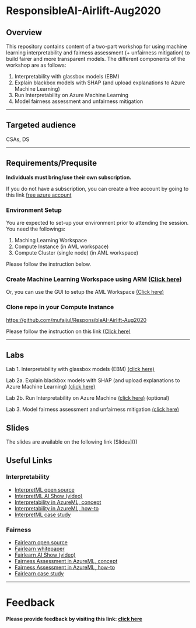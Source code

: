 # ResponsibleAI-Airlift-Aug2020

## Overview

This repository contains content of a two-part workshop for using machine learning interpretability and fairness assessment (+ unfairness mitigation) to build fairer and more transparent models. The different components of the workshop are as follows:

1. Interpretability with glassbox models (EBM)
2. Explain blackbox models with SHAP (and upload explanations to Azure Machine Learning)
3. Run Interpretability on Azure Machine Learning
4. Model fairness assessment and unfairness mitigation


----

## Targeted audience
CSAs, DS


---- 

## Requirements/Prequsite 
**Individuals must bring/use their own subscription.**

If you do not have a subscription, you can create a free account by going to this link [free azure account](https://azure.microsoft.com/en-gb/free/search/?&OCID=AID2000125_SEM_Xvn0NgAAAQ0pAAG6:20200629090126:s&msclkid=9c0eb6425d2b1b0b16dee8bba9187880&ef_id=Xvn0NgAAAQ0pAAG6:20200629090126:s&dclid=CLygivWXp-oCFUruUQod3UIHtA)

### Environment Setup 
You are expected to set-up your environment prior to attending the session. You need the followings:

1. Maching Learning Workspace 
2. Compute Instance (in AML workspace) 
3. Compute Cluster (single node) (in AML workspace)

Please follow the instruction below.

### Create Machine Learning Workspace using ARM ([Click here](https://github.com/mufajjul/ResponsibleAI-Airlift-Aug2020/tree/master/environment))

Or, you can use the GUI to setup the AML Workspace [(Click here)](https://ml.azure.com/)

### Clone repo in your Compute Instance 

https://github.com/mufajjul/ResponsibleAI-Airlift-Aug2020

Please follow the instruction on this link  [(Click here)](https://github.com/mufajjul/ResponsibleAI-Airlift-Aug2020/tree/master/environment/git-clone) 

---
## Labs 

Lab 1. Interpretability with glassbox models (EBM) [(click here)](https://github.com/mufajjul/ResponsibleAI-Airlift-Aug2020/blob/master/EBM/Interpretable%20Classification%20Methods.ipynb)

Lab 2a. Explain blackbox models with SHAP (and upload explanations to Azure Machine Learning) [(click here)](https://github.com/mufajjul/ResponsibleAI-Airlift-Aug2020/blob/master/SHAP/explain-model-SHAP.ipynb)

Lab 2b. Run Interpretability on Azure Machine  [(click here)](https://github.com/mufajjul/ResponsibleAI-Airlift-Aug2020/blob/master/SHAP/explain-model-Azure.ipynb) (optional)

Lab 3. Model fairness assessment and unfairness mitigation [(click here)](https://github.com/mufajjul/ResponsibleAI-Airlift-Aug2020/blob/master/Fairness/AI-fairness-Census.ipynb)


## Slides
The slides are available on the following link [Slides](()

## Useful Links
### Interpretability
 * [InterpretML open source](https://interpret.ml/)
 * [InterpretML AI Show (video)](https://channel9.msdn.com/Shows/AI-Show/How-to-Explain-Models-with-IntepretML-Deep-Dive)
 * [Interpretability in AzureML, concept](https://docs.microsoft.com/en-us/azure/machine-learning/how-to-machine-learning-interpretability)
 * [Interpretability in AzureML, how-to](https://docs.microsoft.com/en-us/azure/machine-learning/how-to-machine-learning-interpretability-aml)
 * [InterpretML case study](https://customers.microsoft.com/en-us/story/781802-sas-travel-transportation-azure-machine-learning)
 
 ### Fairness
 * [Fairlearn open source](https://fairlearn.github.io/)
 * [Fairlearn whitepaper](https://www.microsoft.com/en-us/research/uploads/prod/2020/05/Fairlearn_whitepaper.pdf)
 * [Fairlearn AI Show (video)](https://channel9.msdn.com/Shows/AI-Show/Building-fairer-AI-Systems-with-Fairlearn)
 * [Fairness Assessment in AzureML, concept](https://docs.microsoft.com/en-us/azure/machine-learning/concept-fairness-ml)
 * [Fairness Assessment in AzureML, how-to](https://docs.microsoft.com/en-us/azure/machine-learning/how-to-machine-learning-fairness-aml)
 * [Fairlearn case study](https://customers.microsoft.com/en-us/story/809460-ey-partner-professional-services-azure-machine-learning-fairlearn)


----

# Feedback 

**Please provide feedback by visiting this link: [click here ](https://forms.office.com/Pages/ResponsePage.aspx?id=v4j5cvGGr0GRqy180BHbRy65IxdWegNLmkUZoFUsoatUMko0SjZKSjFMNjFIUzQ0Q0RENTkzWlFDNS4u)**
